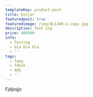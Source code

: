 ```yaml
---
templateKey: product-post
title: Dinjar
featuredpost: true
featuredimage: /img/ALIJAR-2-copy.jpg
description: Test ing
price: 404560
info:
  - Testing
  - bla bla bla
  - ''
tags:
  - Taeg
  - fdksk
  - ddk
  - ''
---
```

Fjdjssjjc
